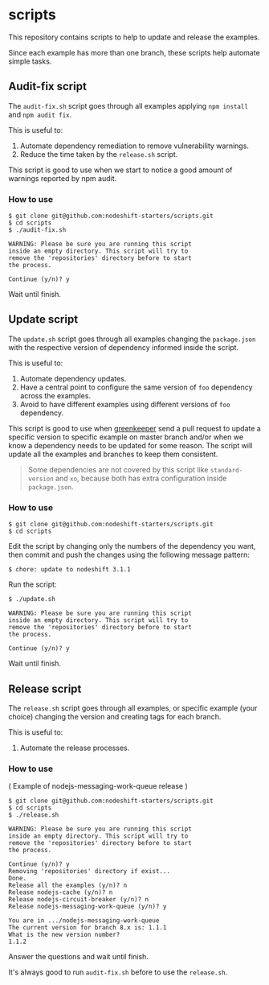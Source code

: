 # scripts

This repository contains scripts to help to update and release the examples.

Since each example has more than one branch, these scripts help automate simple tasks.

## Audit-fix script

The `audit-fix.sh` script goes through all examples applying `npm install` and `npm audit fix`. 

This is useful to:

1. Automate dependency remediation to remove vulnerability warnings.
2. Reduce the time taken by the `release.sh` script.

This script is good to use when we start to notice a good amount of warnings reported by npm audit.

### How to use

```console
$ git clone git@github.com:nodeshift-starters/scripts.git
$ cd scripts
$ ./audit-fix.sh

WARNING: Please be sure you are running this script
inside an empty directory. This script will try to 
remove the 'repositories' directory before to start 
the process.

Continue (y/n)? y
```

Wait until finish.

## Update script

The `update.sh` script goes through all examples changing the `package.json` with the respective version of dependency informed
inside the script.

This is useful to:

1. Automate dependency updates.
2. Have a central point to configure the same version of `foo` dependency across the examples.
3. Avoid to have different examples using different versions of `foo` dependency.

This script is good to use when [greenkeeper](https://greenkeeper.io/) send a pull request to update a specific version to specific example
on master branch and/or when we know a dependency needs to be updated for some reason. The script will update all the examples and branches
to keep them consistent.

> Some dependencies are not covered by this script like `standard-version` and `xo`, because both has extra configuration inside `package.json`.

### How to use

```console
$ git clone git@github.com:nodeshift-starters/scripts.git
$ cd scripts
```

Edit the script by changing only the numbers of the dependency you want, then commit and push the changes using the following message pattern:

```console
$ chore: update to nodeshift 3.1.1
```

Run the script:

```console
$ ./update.sh

WARNING: Please be sure you are running this script
inside an empty directory. This script will try to 
remove the 'repositories' directory before to start 
the process.

Continue (y/n)? y
```

Wait until finish.

## Release script

The `release.sh` script goes through all examples, or specific example (your choice) changing the version and creating tags for each branch. 

This is useful to:

1. Automate the release processes.

### How to use

( Example of nodejs-messaging-work-queue release )

```console
$ git clone git@github.com:nodeshift-starters/scripts.git
$ cd scripts
$ ./release.sh

WARNING: Please be sure you are running this script
inside an empty directory. This script will try to 
remove the 'repositories' directory before to start 
the process.

Continue (y/n)? y
Removing 'repositories' directory if exist...
Done.
Release all the examples (y/n)? n
Release nodejs-cache (y/n)? n
Release nodejs-circuit-breaker (y/n)? n
Release nodejs-messaging-work-queue (y/n)? y

You are in .../nodejs-messaging-work-queue
The current version for branch 8.x is: 1.1.1
What is the new version number?
1.1.2
```

Answer the questions and wait until finish.

It's always good to run `audit-fix.sh` before to use the `release.sh`.
